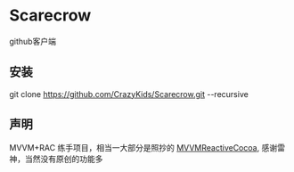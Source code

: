 # Scarecrow  
github客户端

## 安装
git clone https://github.com/CrazyKids/Scarecrow.git --recursive

## 声明
MVVM+RAC 练手项目，相当一大部分是照抄的 [MVVMReactiveCocoa](https://github.com/leichunfeng/MVVMReactiveCocoa), 感谢雷神，当然没有原创的功能多